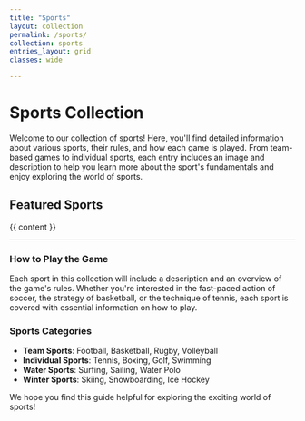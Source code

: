 ```yaml
---
title: "Sports"
layout: collection
permalink: /sports/
collection: sports
entries_layout: grid
classes: wide

---
```


# Sports Collection

Welcome to our collection of sports! Here, you'll find detailed information about various sports, their rules, and how each game is played. From team-based games to individual sports, each entry includes an image and description to help you learn more about the sport's fundamentals and enjoy exploring the world of sports.

## Featured Sports

{{ content }}

---

### How to Play the Game
Each sport in this collection will include a description and an overview of the game's rules. Whether you're interested in the fast-paced action of soccer, the strategy of basketball, or the technique of tennis, each sport is covered with essential information on how to play.

### Sports Categories
- **Team Sports**: Football, Basketball, Rugby, Volleyball
- **Individual Sports**: Tennis, Boxing, Golf, Swimming
- **Water Sports**: Surfing, Sailing, Water Polo
- **Winter Sports**: Skiing, Snowboarding, Ice Hockey

We hope you find this guide helpful for exploring the exciting world of sports!

